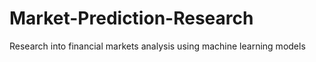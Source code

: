 # Market-Prediction-Research
Research into financial markets analysis using machine learning models
